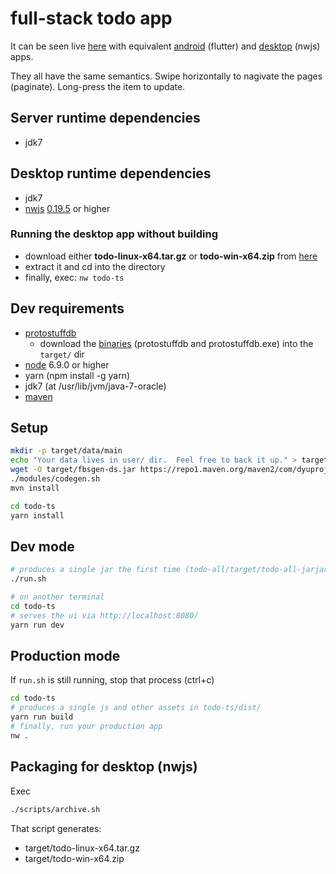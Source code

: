 # full-stack todo app

It can be seen live [here](https://dyuproject.com/todo/) with equivalent [android](https://play.google.com/store/apps/details?id=com.dyuproject.todo) (flutter) and [desktop](https://1drv.ms/f/s!Ah8UGrNGpqlzeAVPYtkNffvNZBo) (nwjs) apps.

They all have the same semantics.
Swipe horizontally to nagivate the pages (paginate).
Long-press the item to update.

## Server runtime dependencies
- jdk7

## Desktop runtime dependencies
- jdk7
- [nwjs](https://nwjs.io/) [0.19.5](https://dl.nwjs.io/v0.19.5/) or higher

### Running the desktop app without building
- download either **todo-linux-x64.tar.gz** or **todo-win-x64.zip** from [here](https://1drv.ms/f/s!Ah8UGrNGpqlzeAVPYtkNffvNZBo)
- extract it and cd into the directory
- finally, exec: ```nw todo-ts```

## Dev requirements
- [protostuffdb](https://gitlab.com/dyu/protostuffdb)
  * download the [binaries](https://1drv.ms/f/s!Ah8UGrNGpqlzeAVPYtkNffvNZBo) (protostuffdb and protostuffdb.exe) into the ```target/``` dir
- [node](https://nodejs.org/en/download/) 6.9.0 or higher
- yarn (npm install -g yarn)
- jdk7 (at /usr/lib/jvm/java-7-oracle)
- [maven](https://maven.apache.org/download.cgi)

## Setup
```sh
mkdir -p target/data/main
echo "Your data lives in user/ dir.  Feel free to back it up." > target/data/main/README.txt
wget -O target/fbsgen-ds.jar https://repo1.maven.org/maven2/com/dyuproject/fbsgen/ds/fbsgen-ds-fatjar/1.0.5/fbsgen-ds-fatjar-1.0.5.jar
./modules/codegen.sh
mvn install

cd todo-ts
yarn install
```

## Dev mode
```sh
# produces a single jar the first time (todo-all/target/todo-all-jarjar.jar)
./run.sh

# on another terminal
cd todo-ts
# serves the ui via http://localhost:8080/
yarn run dev
```

## Production mode
If ```run.sh``` is still running, stop that process (ctrl+c)
```sh
cd todo-ts
# produces a single js and other assets in todo-ts/dist/
yarn run build
# finally, run your production app
nw .
```

## Packaging for desktop (nwjs)
Exec
```sh
./scripts/archive.sh
```

That script generates:
- target/todo-linux-x64.tar.gz
- target/todo-win-x64.zip

